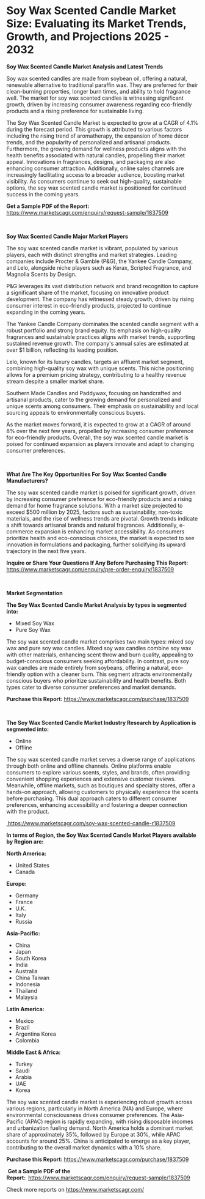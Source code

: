 <p><h1>Soy Wax Scented Candle Market Size: Evaluating its Market Trends, Growth, and Projections 2025 - 2032</h1></p><p><strong>Soy Wax Scented Candle Market Analysis and Latest Trends</strong></p>
<p><p>Soy wax scented candles are made from soybean oil, offering a natural, renewable alternative to traditional paraffin wax. They are preferred for their clean-burning properties, longer burn times, and ability to hold fragrance well. The market for soy wax scented candles is witnessing significant growth, driven by increasing consumer awareness regarding eco-friendly products and a rising preference for sustainable living.</p><p>The Soy Wax Scented Candle Market is expected to grow at a CAGR of 4.1% during the forecast period. This growth is attributed to various factors including the rising trend of aromatherapy, the expansion of home décor trends, and the popularity of personalized and artisanal products. Furthermore, the growing demand for wellness products aligns with the health benefits associated with natural candles, propelling their market appeal. Innovations in fragrances, designs, and packaging are also enhancing consumer attraction. Additionally, online sales channels are increasingly facilitating access to a broader audience, boosting market visibility. As consumers continue to seek out high-quality, sustainable options, the soy wax scented candle market is positioned for continued success in the coming years.</p></p>
<p><strong>Get a Sample PDF of the Report:&nbsp;</strong> <a href="https://www.marketscagr.com/enquiry/request-sample/1837509?utm_campaign=2468&utm_medium=2&utm_source=Github&utm_content=ia&utm_term=05042025&utm_id=soy-wax-scented-candle">https://www.marketscagr.com/enquiry/request-sample/1837509</a></p>
<p>&nbsp;</p>
<p><strong>Soy Wax Scented Candle Major Market Players</strong></p>
<p><p>The soy wax scented candle market is vibrant, populated by various players, each with distinct strengths and market strategies. Leading companies include Procter & Gamble (P&G), the Yankee Candle Company, and Lelo, alongside niche players such as Kerax, Scripted Fragrance, and Magnolia Scents by Design.</p><p>P&G leverages its vast distribution network and brand recognition to capture a significant share of the market, focusing on innovative product development. The company has witnessed steady growth, driven by rising consumer interest in eco-friendly products, projected to continue expanding in the coming years.</p><p>The Yankee Candle Company dominates the scented candle segment with a robust portfolio and strong brand equity. Its emphasis on high-quality fragrances and sustainable practices aligns with market trends, supporting sustained revenue growth. The company's annual sales are estimated at over $1 billion, reflecting its leading position.</p><p>Lelo, known for its luxury candles, targets an affluent market segment, combining high-quality soy wax with unique scents. This niche positioning allows for a premium pricing strategy, contributing to a healthy revenue stream despite a smaller market share.</p><p>Southern Made Candles and Paddywax, focusing on handcrafted and artisanal products, cater to the growing demand for personalized and unique scents among consumers. Their emphasis on sustainability and local sourcing appeals to environmentally conscious buyers.</p><p>As the market moves forward, it is expected to grow at a CAGR of around 8% over the next few years, propelled by increasing consumer preference for eco-friendly products. Overall, the soy wax scented candle market is poised for continued expansion as players innovate and adapt to changing consumer preferences.</p></p>
<p>&nbsp;</p>
<p><strong>What Are The Key Opportunities For Soy Wax Scented Candle Manufacturers?</strong></p>
<p><p>The soy wax scented candle market is poised for significant growth, driven by increasing consumer preference for eco-friendly products and a rising demand for home fragrance solutions. With a market size projected to exceed $500 million by 2025, factors such as sustainability, non-toxic materials, and the rise of wellness trends are pivotal. Growth trends indicate a shift towards artisanal brands and natural fragrances. Additionally, e-commerce expansion is enhancing market accessibility. As consumers prioritize health and eco-conscious choices, the market is expected to see innovation in formulations and packaging, further solidifying its upward trajectory in the next five years.</p></p>
<p><strong>Inquire or Share Your Questions If Any Before Purchasing This Report:</strong> <a href="https://www.marketscagr.com/enquiry/pre-order-enquiry/1837509?utm_campaign=2468&utm_medium=2&utm_source=Github&utm_content=ia&utm_term=05042025&utm_id=soy-wax-scented-candle">https://www.marketscagr.com/enquiry/pre-order-enquiry/1837509</a></p>
<p>&nbsp;</p>
<p><strong>Market Segmentation</strong></p>
<p><strong>The Soy Wax Scented Candle Market Analysis by types is segmented into:</strong></p>
<p><ul><li>Mixed Soy Wax</li><li>Pure Soy Wax</li></ul></p>
<p><p>The soy wax scented candle market comprises two main types: mixed soy wax and pure soy wax candles. Mixed soy wax candles combine soy wax with other materials, enhancing scent throw and burn quality, appealing to budget-conscious consumers seeking affordability. In contrast, pure soy wax candles are made entirely from soybeans, offering a natural, eco-friendly option with a cleaner burn. This segment attracts environmentally conscious buyers who prioritize sustainability and health benefits. Both types cater to diverse consumer preferences and market demands.</p></p>
<p><strong>Purchase this Report:&nbsp;</strong><a href="https://www.marketscagr.com/purchase/1837509?utm_campaign=2468&utm_medium=2&utm_source=Github&utm_content=ia&utm_term=05042025&utm_id=soy-wax-scented-candle">https://www.marketscagr.com/purchase/1837509</a></p>
<p>&nbsp;</p>
<p><strong>The Soy Wax Scented Candle Market Industry Research by Application is segmented into:</strong></p>
<p><ul><li>Online</li><li>Offline</li></ul></p>
<p><p>The soy wax scented candle market serves a diverse range of applications through both online and offline channels. Online platforms enable consumers to explore various scents, styles, and brands, often providing convenient shopping experiences and extensive customer reviews. Meanwhile, offline markets, such as boutiques and specialty stores, offer a hands-on approach, allowing customers to physically experience the scents before purchasing. This dual approach caters to different consumer preferences, enhancing accessibility and fostering a deeper connection with the product.</p></p>
<p><a href="https://www.marketscagr.com/soy-wax-scented-candle-r1837509?utm_campaign=2468&utm_medium=2&utm_source=Github&utm_content=ia&utm_term=05042025&utm_id=soy-wax-scented-candle">&nbsp;https://www.marketscagr.com/soy-wax-scented-candle-r1837509</a></p>
<p><strong>In terms of Region, the Soy Wax Scented Candle Market Players available by Region are:</strong></p>
<p>
    <p> <strong> North America: </strong>
        <ul>
            <li>United States</li>
            <li>Canada</li>
        </ul>
        </p> 
    <p> <strong> Europe: </strong>
        <ul>
            <li>Germany</li>
            <li>France</li>
            <li>U.K.</li>
            <li>Italy</li>
            <li>Russia</li>
        </ul>
        </p> 
    <p> <strong> Asia-Pacific: </strong>
        <ul>
            <li>China</li>
            <li>Japan</li>
            <li>South Korea</li>
            <li>India</li>
            <li>Australia</li>
            <li>China Taiwan</li>
            <li>Indonesia</li>
            <li>Thailand</li>
            <li>Malaysia</li>
        </ul>
        </p> 
    <p> <strong> Latin America: </strong>
        <ul>
            <li>Mexico</li>
            <li>Brazil</li>
            <li>Argentina Korea</li>
            <li>Colombia</li>
        </ul>
        </p> 
    <p> <strong> Middle East & Africa: </strong>
        <ul>
            <li>Turkey</li>
            <li>Saudi</li>
            <li>Arabia</li>
            <li>UAE</li>
            <li>Korea</li>
        </ul>
    </p>
    </p>
<p><p>The soy wax scented candle market is experiencing robust growth across various regions, particularly in North America (NA) and Europe, where environmental consciousness drives consumer preferences. The Asia-Pacific (APAC) region is rapidly expanding, with rising disposable incomes and urbanization fueling demand. North America holds a dominant market share of approximately 35%, followed by Europe at 30%, while APAC accounts for around 25%. China is anticipated to emerge as a key player, contributing to the overall market dynamics with a 10% share.</p></p>
<p><strong>Purchase this Report: </strong><a href="https://www.marketscagr.com/purchase/1837509?utm_campaign=2468&utm_medium=2&utm_source=Github&utm_content=ia&utm_term=05042025&utm_id=soy-wax-scented-candle">https://www.marketscagr.com/purchase/1837509</a></p>
<p>&nbsp;<strong>Get a Sample PDF of the Report:&nbsp;&nbsp;</strong><a href="https://www.marketscagr.com/enquiry/request-sample/1837509?utm_campaign=2468&utm_medium=2&utm_source=Github&utm_content=ia&utm_term=05042025&utm_id=soy-wax-scented-candle">https://www.marketscagr.com/enquiry/request-sample/1837509</a></p>
<p><strong></strong></p>
<p>Check more reports on <a href="https://www.marketscagr.com/?utm_campaign=2468&utm_medium=2&utm_source=Github&utm_content=ia&utm_term=05042025&utm_id=soy-wax-scented-candle">https://www.marketscagr.com/</a></p>